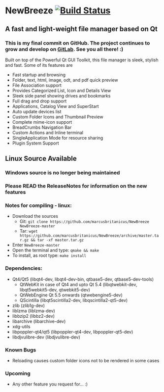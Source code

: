 # NewBreeze [![Build Status](https://travis-ci.org/marcusbritanicus/NewBreeze.svg?branch=master)](https://travis-ci.org/marcusbritanicus/NewBreeze)
## A fast and light-weight file manager based on Qt

### This is my final commit on GitHub. The project continues to grow and develop on [GitLab](https://gitlab.com/marcusbritanicus/NewBreeze). See you all there! :)

Built on top of the Powerful Qt GUI Toolkit, this file manager is sleek, stylish and fast.
Some of its features are

* Fast startup and browsing
* Folder, text, html, image, odt, and pdf quick preview
* File Association support
* Provides Categorized List, Icon and Details View
* Sleek side panel showing drives and bookmarks
* Full drag and drop support
* Applications, Catalog View and SuperStart
* Auto update devices list
* Custom Folder Icons and Thumbnail Preview
* Complete mime-icon support
* BreadCrumbs Navigation Bar
* Custom Actions and Inline terminal
* SingleApplication Mode for resource sharing
* Plugin System Support

## Linux Source Available
### Windows source is no longer being maintained

### Please READ the ReleaseNotes for information on the new features

### Notes for compiling - linux:

* Download the sources
   - Git: `git clone https://github.com/marcusbritanicus/NewBreeze NewBreeze-master`
   - Tar: `wget https://github.com/marcusbritanicus/NewBreeze/archive/master.tar.gz && tar -xf master.tar.gz`
* Enter `NewBreeze-master`
* Open the terminal and type: `qmake && make`
* To install, as root type: `make install`

### Dependencies:
* Qt4/Qt5 (libqt4-dev, libqt4-dev-bin, qtbase5-dev, qtbase5-dev-tools)
    * QtWebKit in case of Qt4 and upto Qt 5.4 (libqtwebkit-dev, libqt5webkit5-dev, qtwebkit5-dev)
    * QtWebEngine Qt 5.5 onwards (qtwebengine5-dev)
    * QScintilla (libqt5scintilla2-dev, libqscintilla2-qt5-dev)
* zlib (zlib1g-dev)
* liblzma (liblzma-dev)
* libbzip2 (libbz2-dev)
* libarchive (libarchive-dev)
* xdg-utils
* libpoppler-qt4/qt5 (libpoppler-qt4-dev, libpoppler-qt5-dev)
* libdjvulibre-dev (libdjvulibre-dev)

### Known Bugs
* Reloading causes custom folder icons not to be rendered in some cases

### Upcoming
* Any other feature you request for... :)
